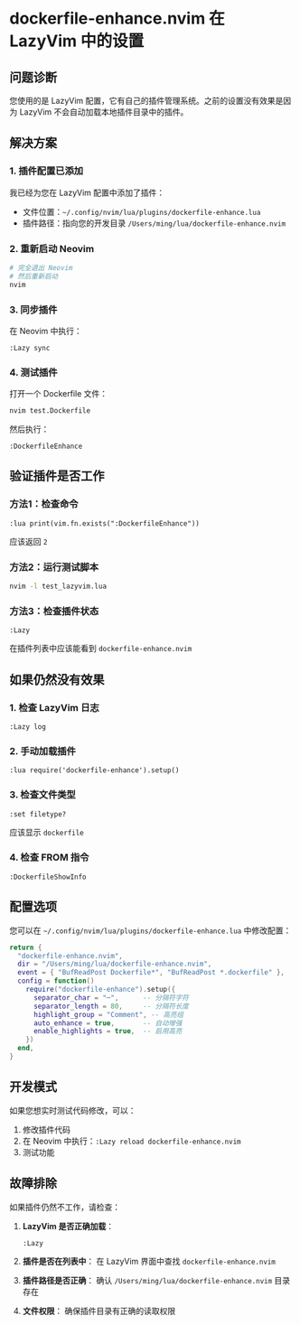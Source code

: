# dockerfile-enhance.nvim 在 LazyVim 中的设置

## 问题诊断

您使用的是 LazyVim 配置，它有自己的插件管理系统。之前的设置没有效果是因为 LazyVim 不会自动加载本地插件目录中的插件。

## 解决方案

### 1. 插件配置已添加

我已经为您在 LazyVim 配置中添加了插件：
- 文件位置：`~/.config/nvim/lua/plugins/dockerfile-enhance.lua`
- 插件路径：指向您的开发目录 `/Users/ming/lua/dockerfile-enhance.nvim`

### 2. 重新启动 Neovim

```bash
# 完全退出 Neovim
# 然后重新启动
nvim
```

### 3. 同步插件

在 Neovim 中执行：
```vim
:Lazy sync
```

### 4. 测试插件

打开一个 Dockerfile 文件：
```bash
nvim test.Dockerfile
```

然后执行：
```vim
:DockerfileEnhance
```

## 验证插件是否工作

### 方法1：检查命令
```vim
:lua print(vim.fn.exists(":DockerfileEnhance"))
```
应该返回 `2`

### 方法2：运行测试脚本
```bash
nvim -l test_lazyvim.lua
```

### 方法3：检查插件状态
```vim
:Lazy
```
在插件列表中应该能看到 `dockerfile-enhance.nvim`

## 如果仍然没有效果

### 1. 检查 LazyVim 日志
```vim
:Lazy log
```

### 2. 手动加载插件
```vim
:lua require('dockerfile-enhance').setup()
```

### 3. 检查文件类型
```vim
:set filetype?
```
应该显示 `dockerfile`

### 4. 检查 FROM 指令
```vim
:DockerfileShowInfo
```

## 配置选项

您可以在 `~/.config/nvim/lua/plugins/dockerfile-enhance.lua` 中修改配置：

```lua
return {
  "dockerfile-enhance.nvim",
  dir = "/Users/ming/lua/dockerfile-enhance.nvim",
  event = { "BufReadPost Dockerfile*", "BufReadPost *.dockerfile" },
  config = function()
    require("dockerfile-enhance").setup({
      separator_char = "─",      -- 分隔符字符
      separator_length = 80,     -- 分隔符长度
      highlight_group = "Comment", -- 高亮组
      auto_enhance = true,       -- 自动增强
      enable_highlights = true,  -- 启用高亮
    })
  end,
}
```

## 开发模式

如果您想实时测试代码修改，可以：

1. 修改插件代码
2. 在 Neovim 中执行：`:Lazy reload dockerfile-enhance.nvim`
3. 测试功能

## 故障排除

如果插件仍然不工作，请检查：

1. **LazyVim 是否正确加载**：
   ```vim
   :Lazy
   ```

2. **插件是否在列表中**：
   在 LazyVim 界面中查找 `dockerfile-enhance.nvim`

3. **插件路径是否正确**：
   确认 `/Users/ming/lua/dockerfile-enhance.nvim` 目录存在

4. **文件权限**：
   确保插件目录有正确的读取权限 
